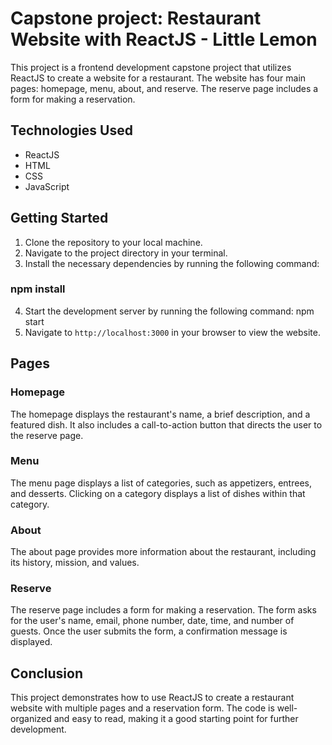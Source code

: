 # Capstone project: Restaurant Website with ReactJS - Little Lemon

This project is a frontend development capstone project that utilizes ReactJS to create a website for a restaurant. The website has four main pages: homepage, menu, about, and reserve. The reserve page includes a form for making a reservation.

## Technologies Used

- ReactJS
- HTML
- CSS
- JavaScript

## Getting Started

1. Clone the repository to your local machine.
2. Navigate to the project directory in your terminal.
3. Install the necessary dependencies by running the following command: 
### npm install
4. Start the development server by running the following command: 
npm start
5. Navigate to `http://localhost:3000` in your browser to view the website.

## Pages

### Homepage

The homepage displays the restaurant's name, a brief description, and a featured dish. It also includes a call-to-action button that directs the user to the reserve page.

### Menu

The menu page displays a list of categories, such as appetizers, entrees, and desserts. Clicking on a category displays a list of dishes within that category.

### About

The about page provides more information about the restaurant, including its history, mission, and values.

### Reserve

The reserve page includes a form for making a reservation. The form asks for the user's name, email, phone number, date, time, and number of guests. Once the user submits the form, a confirmation message is displayed.

## Conclusion

This project demonstrates how to use ReactJS to create a restaurant website with multiple pages and a reservation form. The code is well-organized and easy to read, making it a good starting point for further development.
